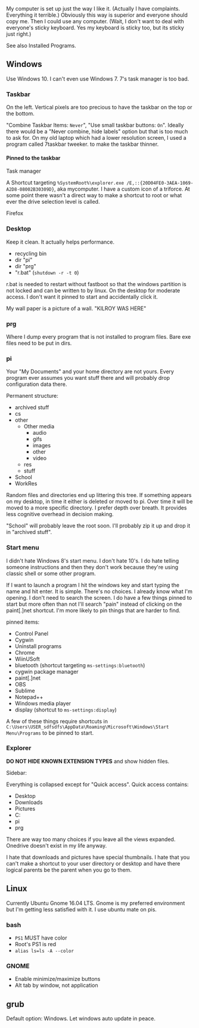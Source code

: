 My computer is set up just the way I like it. (Actually I have complaints. Everything it terrible.) Obviously this way is superior and everyone should copy me. Then I could use any computer. (Wait, I don't want to deal with everyone's sticky keyboard. Yes my keyboard is sticky too, but its sticky just right.)

See also Installed Programs. 

## Windows
Use Windows 10. I can't even use Windows 7. 7's task manager is too bad.

### Taskbar
On the left. Vertical pixels are too precious to have the taskbar on the top or the bottom. 

"Combine Taskbar Items: `Never`", "Use small taskbar buttons: `On`". Ideally there would be a "Never combine, hide labels" option but that is too much to ask for. On my old laptop which had a lower resolution screen, I used a program called 7taskbar tweeker. to make the taskbar thinner. 

#### Pinned to the taskbar
Task manager

A Shortcut targeting `%SystemRoot%\explorer.exe /E,::{20D04FE0-3AEA-1069-A2D8-08002B30309D}`, aka mycomputer. I have a custom icon of a triforce. At some point there wasn't a direct way to make a shortcut to root or what ever the drive selection level is called.

Firefox

### Desktop

Keep it clean. It actually helps performance.

* recycling bin
* dir "pi"
* dir "prg"
* "r.bat" (`shutdown -r -t 0`) 

r.bat is needed to restart without fastboot so that the windows partition is not locked and can be written to by linux. On the desktop for moderate access. I don't want it pinned to start and accidentally click it.

My wall paper is a picture of a wall. "KILROY WAS HERE"

### prg
Where I dump every program that is not installed to program files. Bare exe files need to be put in dirs.

### pi
Your "My Documents" and your home directory are not yours. Every program ever assumes you want stuff there and will probably drop configuration data there.

Permanent structure:
* archived stuff
* cs
* other
  * Other media
    * audio
    * gifs
    * images
    * other
    * video
  * res
  * stuff
* School
* WorkRes

Random files and directories end up littering this tree. If something appears on my desktop, in time it either is deleted or moved to pi. Over time it will be moved to a more specific directory. I prefer depth over breath. It provides less cognitive overhead in decision making. 

"School" will probably leave the root soon. I'll probably zip it up and drop it in "archived stuff".

### Start menu
I didn't hate Windows 8's start menu. I don't hate 10's. I do hate telling someone instructions and then they don't work because they're using classic shell or some other program. 

If I want to launch a program I hit the windows key and start typing the name and hit enter. It is simple. There's no choices. I already know what I'm opening. I don't need to search the screen. I do have a few things pinned to start but more often than not I'll search "pain" instead of clicking on the paint[.]net shortcut. I'm more likely to pin things that are harder to find.

pinned items:
* Control Panel
* Cygwin
* Uninstall programs
* Chrome
* WiinUSoft
* bluetooth (shortcut targeting `ms-settings:bluetooth`)
* cygwin package manager
* paint[.]net
* OBS
* Sublime
* Notepad++
* Windows media player
* display (shortcut to `ms-settings:display`)

A few of these things require shortcuts in `C:\Users\USER_sdfsdfs\AppData\Roaming\Microsoft\Windows\Start Menu\Programs` to be pinned to start.


### Explorer

**DO NOT HIDE KNOWN EXTENSION TYPES** and show hidden files.

Sidebar:

Everything is collapsed except for "Quick access". Quick access contains:
* Desktop
* Downloads
* Pictures 
* C:
* pi
* prg

There are way too many choices if you leave all the views expanded. Onedrive doesn't exist in my life anyway. 

I hate that downloads and pictures have special thumbnails. I hate that you can't make a shortcut to your user directory or desktop and have there logical parents be the parent when you go to them.

## Linux

Currently Ubuntu Gnome 16.04 LTS. Gnome is my preferred environment but I'm getting less satisfied with it. I use ubuntu mate on pis.

### bash

* `PS1` MUST have color
* Root's PS1 is red
* `alias ls=ls -A --color`


### GNOME
* Enable minimize/maximize buttons
* Alt tab by window, not application 

## grub
Default option: Windows. Let windows auto update in peace.